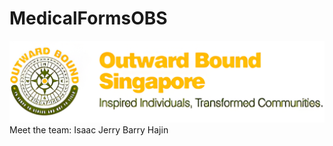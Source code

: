 # MedicalFormsOBS
![OBS LOGO](/public/assets/images/obs-logo-white-bg.png)
Meet the team:
Isaac
Jerry
Barry
Hajin
